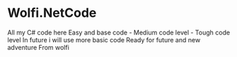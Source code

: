 # Wolfi.NetCode
All my C# code here Easy and base code - Medium code level - Tough code level
In future i will use more basic code
Ready for future and new adventure
From wolfi
